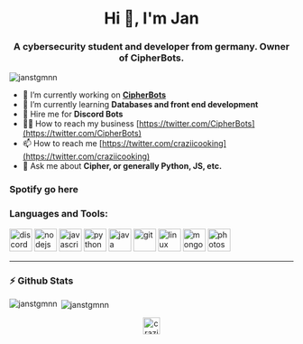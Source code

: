 <h1 align="center">Hi 👋, I'm Jan</h1>
<h3 align="center">A cybersecurity student and developer from germany. Owner of CipherBots.</h3>

<p align="left"> <img src="https://komarev.com/ghpvc/?username=janstgmnn" alt="janstgmnn" /> </p>

- 🔭 I’m currently working on **[CipherBots](https://twitter.com/CipherBots)**
- 🌱 I’m currently learning **Databases and front end development**
- 👯 Hire me for **Discord Bots**
- 👨‍💻 How to reach my business [https://twitter.com/CipherBots](https://twitter.com/CipherBots)
- 📫 How to reach me [https://twitter.com/craziicooking](https://twitter.com/craziicooking)
- 💬 Ask me about **Cipher, or generally Python, JS, etc.**

### Spotify go here

### Languages and Tools:

<p align="left"><img src="https://cdn.iconscout.com/icon/free/png-512/discord-3-569463.png" alt="discord" width="40" height="40"/> <img src="https://devicons.github.io/devicon/devicon.git/icons/nodejs/nodejs-original-wordmark.svg" alt="nodejs" width="40" height="40"/> <img src="https://devicons.github.io/devicon/devicon.git/icons/javascript/javascript-original.svg" alt="javascript" width="40" height="40"/> <img src="https://devicons.github.io/devicon/devicon.git/icons/python/python-original.svg" alt="python" width="40" height="40"/> <img src="https://devicons.github.io/devicon/devicon.git/icons/java/java-original-wordmark.svg" alt="java" width="40" height="40"/> <img src="https://www.vectorlogo.zone/logos/git-scm/git-scm-icon.svg" alt="git" width="40" height="40"/> <img src="https://devicons.github.io/devicon/devicon.git/icons/linux/linux-original.svg" alt="linux" width="40" height="40"/> <img src="https://devicons.github.io/devicon/devicon.git/icons/mongodb/mongodb-original-wordmark.svg" alt="mongodb" width="40" height="40"/> <img src="https://devicons.github.io/devicon/devicon.git/icons/photoshop/photoshop-plain.svg" alt="photoshop" width="40" height="40"/></p>

<hr>
</hr>

### :zap: Github Stats
<p><img align="left" src="https://github-readme-stats.vercel.app/api/top-langs/?username=janstgmnn&layout=compact&hide=html" alt="janstgmnn" /></p>
<p>&nbsp;<img align="center" src="https://github-readme-stats.vercel.app/api?username=janstgmnn&show_icons=true" alt="janstgmnn" /></p>

<p align="center">
<a href="https://twitter.com/craziicooking" target="blank"><img align="center" src="https://cdn.jsdelivr.net/npm/simple-icons@3.0.1/icons/twitter.svg" alt="craziicooking" height="30" width="30" /></a>
</p>
